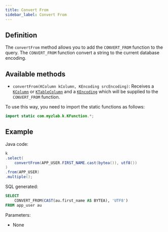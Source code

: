 ```yaml
---
title: Convert From
sidebar_label: Convert From
---
```


## Definition

The `convertFrom` method allows you to add the `CONVERT_FROM` function to the query. The `CONVERT_FROM` function convert a string to the current database encoding.

## Available methods

- `convertFrom(KColumn kColumn, KEncoding srcEncoding)`: Receives a [`KColumn`](/docs/misc/select-list-values#2-kcolumn) or [`KTableColumn`](/docs/misc/select-list-values#1-ktablecolumn) and a [`KEncoding`](/docs/misc/kencoding) which will be supplied to the `CONVERT_FROM` function.

To use this way, you need to import the static functions as follows:

```java
import static com.myzlab.k.KFunction.*;
```

## Example

Java code:

```java
k
.select(
    convertFrom(APP_USER.FIRST_NAME.cast(bytea()), utf8())
)
.from(APP_USER)
.multiple();
```

SQL generated:

```sql
SELECT
    CONVERT_FROM(CAST(au.first_name AS BYTEA), 'UTF8')
FROM app_user au
```

Parameters:

- None
